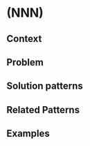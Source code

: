 # (NNN) <Pattern name>

## Context

## Problem

## Solution patterns

## Related Patterns

## Examples

<links to examples>